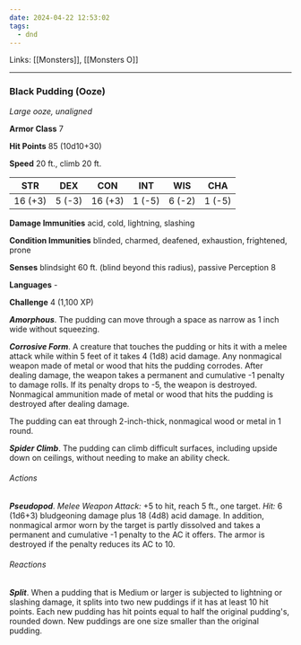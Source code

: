 ```yaml
---
date: 2024-04-22 12:53:02
tags:
  - dnd
---
```

Links: [[Monsters]], [[Monsters O]]

---
### Black Pudding (Ooze)

*Large ooze, unaligned*

**Armor Class** 7

**Hit Points** 85 (10d10+30)

**Speed** 20 ft., climb 20 ft.

| STR     | DEX    | CON     | INT    | WIS    | CHA    |
|---------|--------|---------|--------|--------|--------|
| 16 (+3) | 5 (-3) | 16 (+3) | 1 (-5) | 6 (-2) | 1 (-5) |

**Damage Immunities** acid, cold, lightning, slashing

**Condition Immunities** blinded, charmed, deafened, exhaustion, frightened, prone

**Senses** blindsight 60 ft. (blind beyond this radius), passive Perception 8

**Languages** -

**Challenge** 4 (1,100 XP)

***Amorphous***. The pudding can move through a space as narrow as 1 inch wide without squeezing.

***Corrosive Form***. A creature that touches the pudding or hits it with a melee attack while within 5 feet of it takes 4 (1d8) acid damage. Any nonmagical weapon made of metal or wood that hits the pudding corrodes. After dealing damage, the weapon takes a permanent and cumulative -1 penalty to damage rolls. If its penalty drops to -5, the weapon is destroyed. Nonmagical ammunition made of metal or wood that hits the pudding is destroyed after dealing damage.

The pudding can eat through 2-inch-thick, nonmagical wood or metal in 1 round.

***Spider Climb***. The pudding can climb difficult surfaces, including upside down on ceilings, without needing to make an ability check.

###### Actions

***Pseudopod***. *Melee Weapon Attack:* +5 to hit, reach 5 ft., one target. *Hit:* 6 (1d6+3) bludgeoning damage plus 18 (4d8) acid damage. In addition, nonmagical armor worn by the target is partly dissolved and takes a permanent and cumulative -1 penalty to the AC it offers. The armor is destroyed if the penalty reduces its AC to 10.

###### Reactions

***Split***. When a pudding that is Medium or larger is subjected to lightning or slashing damage, it splits into two new puddings if it has at least 10 hit points. Each new pudding has hit points equal to half the original pudding's, rounded down. New puddings are one size smaller than the original pudding.